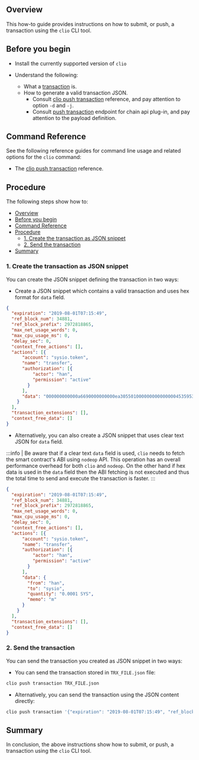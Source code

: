 ## Overview

This how-to guide provides instructions on how to submit, or push, a transaction using the `clio` CLI tool.

## Before you begin

* Install the currently supported version of `clio`

* Understand the following:
  * What a [transaction](https://developers.eos.io/welcome/latest/glossary/index/#transaction) is.
  * How to generate a valid transaction JSON.
    * Consult [clio push transaction](https://developers.eos.io/manuals/eos/v2.1/clio/command-reference/push/push-transaction) reference, and pay attention to option `-d` and `-j`.
    * Consult [push transaction](https://developers.eos.io/manuals/eos/v2.1/nodeop/plugins/chain_api_plugin/api-reference/index#operation/push_transaction) endpoint for chain api plug-in, and pay attention to the payload definition.

## Command Reference

See the following reference guides for command line usage and related options for the `clio` command:

* The [clio push transaction](https://developers.eos.io/manuals/eos/v2.1/clio/command-reference/push/push-transaction) reference.

## Procedure

The following steps show how to:

- [Overview](#overview)
- [Before you begin](#before-you-begin)
- [Command Reference](#command-reference)
- [Procedure](#procedure)
  - [1. Create the transaction as JSON snippet](#1-create-the-transaction-as-json-snippet)
  - [2. Send the transaction](#2-send-the-transaction)
- [Summary](#summary)

### 1. Create the transaction as JSON snippet

You can create the JSON snippet defining the transaction in two ways:

* Create a JSON snippet which contains a valid transaction and uses hex format for `data` field.

```JSON
{
  "expiration": "2019-08-01T07:15:49",
  "ref_block_num": 34881,
  "ref_block_prefix": 2972818865,
  "max_net_usage_words": 0,
  "max_cpu_usage_ms": 0,
  "delay_sec": 0,
  "context_free_actions": [],
  "actions": [{
      "account": "sysio.token",
      "name": "transfer",
      "authorization": [{
          "actor": "han",
          "permission": "active"
        }
      ],
      "data": "000000000000a6690000000000ea305501000000000000000453595300000000016d"
    }
  ],
  "transaction_extensions": [],
  "context_free_data": []
}
```

* Alternatively, you can also create a JSON snippet that uses clear text JSON for `data` field.

:::info
| Be aware that if a clear text `data` field is used, `clio` needs to fetch the smart contract's ABI using `nodeop` API. This operation has an overall performance overhead for both `clio` and `nodeop`. On the other hand if hex data is used in the `data` field then the ABI fetching is not executed and thus the total time to send and execute the transaction is faster.
:::

```json
{
  "expiration": "2019-08-01T07:15:49",
  "ref_block_num": 34881,
  "ref_block_prefix": 2972818865,
  "max_net_usage_words": 0,
  "max_cpu_usage_ms": 0,
  "delay_sec": 0,
  "context_free_actions": [],
  "actions": [{
      "account": "sysio.token",
      "name": "transfer",
      "authorization": [{
          "actor": "han",
          "permission": "active"
        }
      ],
      "data": {
        "from": "han",
        "to": "sysio",
        "quantity": "0.0001 SYS",
        "memo": "m"
      }
    }
  ],
  "transaction_extensions": [],
  "context_free_data": []
}
```

### 2. Send the transaction

You can send the transaction you created as JSON snippet in two ways:

* You can send the transaction stored in `TRX_FILE.json` file:

```sh
clio push transaction TRX_FILE.json
```

* Alternatively, you can send the transaction using the JSON content directly:

```sh
clio push transaction '{"expiration": "2019-08-01T07:15:49", "ref_block_num": 34881,"ref_block_prefix": 2972818865,"max_net_usage_words": 0,"max_cpu_usage_ms": 0,"delay_sec": 0,"context_free_actions": [],"actions": [{"account": "sysio.token","name": "transfer","authorization": [{"actor": "han","permission": "active"}],"data": {"from": "han","to": "sysio","quantity": "0.0001 SYS","memo": "m"}}],"transaction_extensions": [],"context_free_data": []}'
```

## Summary

In conclusion, the above instructions show how to submit, or push, a transaction using the `clio` CLI tool.
